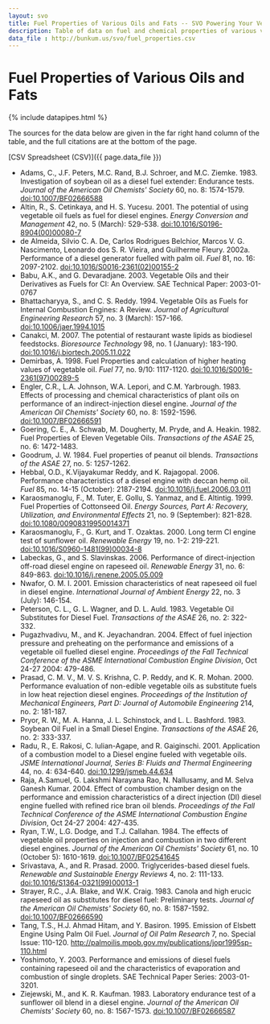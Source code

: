 ```yaml
---
layout: svo
title: Fuel Properties of Various Oils and Fats -- SVO Powering Your Vehicle with Straight Vegetable Oil
description: Table of data on fuel and chemical properties of various vegetable oils taken from the literature, with references
data_file : http://bunkum.us/svo/fuel_properties.csv
---
```

# Fuel Properties of Various Oils and Fats

{% include datapipes.html %}

The sources for the data below are given in the far right hand
column of the table, and the full citations are at the bottom of the
page.

[CSV Spreadsheet (CSV)]({{ page.data_file }})

* Adams, C., J.F. Peters, M.C. Rand, B.J. Schroer, and M.C. Ziemke. 1983. Investigation of soybean oil as a diesel fuel extender: Endurance tests. _Journal of the American Oil Chemists' Society_ 60, no. 8: 1574-1579. [ doi:10.1007/BF02666588 ][1]
* Altin, R., S. Cetinkaya, and H. S. Yucesu. 2001. The potential of using vegetable oil fuels as fuel for diesel engines. _Energy Conversion and Management_ 42, no. 5 (March): 529-538. [ doi:10.1016/S0196-8904(00)00080-7 ][2]
* de Almeida, Silvio C. A. De, Carlos Rodrigues Belchior, Marcos V. G. Nascimento, Leonardo dos S. R. Vieira, and Guilherme Fleury. 2002a. Performance of a diesel generator fuelled with palm oil. _Fuel_ 81, no. 16: 2097-2102. [ doi:10.1016/S0016-2361(02)00155-2 ][3]
* Babu, A.K., and G. Devaradjane. 2003. Vegetable Oils and their Derivatives as Fuels for CI: An Overview. SAE Technical Paper: 2003-01-0767
* Bhattacharyya, S., and C. S. Reddy. 1994. Vegetable Oils as Fuels for Internal Combustion Engines: A Review. _Journal of Agricultural Engineering Research_ 57, no. 3 (March): 157-166. [ doi:10.1006/jaer.1994.1015 ][4]
* Canakci, M. 2007. The potential of restaurant waste lipids as biodiesel feedstocks. _Bioresource Technology_ 98, no. 1 (January): 183-190. [ doi:10.1016/j.biortech.2005.11.022 ][5]
* Demirbas, A. 1998. Fuel Properties and calculation of higher heating values of vegetable oil. _Fuel_ 77, no. 9/10: 1117-1120. [ doi:10.1016/S0016-2361(97)00289-5 ][6]
* Engler, C.R., L.A. Johnson, W.A. Lepori, and C.M. Yarbrough. 1983. Effects of processing and chemical characteristics of plant oils on performance of an indirect-injection diesel engine. _Journal of the American Oil Chemists' Society_ 60, no. 8: 1592-1596. [ doi:10.1007/BF02666591 ][7]
* Goering, C. E., A. Schwab, M. Dougherty, M. Pryde, and A. Heakin. 1982. Fuel Properties of Eleven Vegetable Oils. _Transactions of the ASAE_ 25, no. 6: 1472-1483.
* Goodrum, J. W. 1984. Fuel properties of peanut oil blends. _Transactions of the ASAE_ 27, no. 5: 1257-1262.
* Hebbal, O.D., K.Vijayakumar Reddy, and K. Rajagopal. 2006. Performance characteristics of a diesel engine with deccan hemp oil. _Fuel_ 85, no. 14-15 (October): 2187-2194. [ doi:10.1016/j.fuel.2006.03.011 ][8]
* Karaosmanoglu, F., M. Tuter, E. Gollu, S. Yanmaz, and E. Altintig. 1999. Fuel Properties of Cottonseed Oil. _Energy Sources, Part A: Recovery, Utilization, and Environmental Effects_ 21, no. 9 (September): 821-828. [ doi:10.1080/00908319950014371 ][9]
* Karaosmanoglu, F., G. Kurt, and T. Ozaktas. 2000. Long term CI engine test of sunflower oil. _Renewable Energy_ 19, no. 1-2: 219-221. [ doi:10.1016/S0960-1481(99)00034-8 ][10]
* Labeckas, G., and S. Slavinskas. 2006. Performance of direct-injection off-road diesel engine on rapeseed oil. _Renewable Energy_ 31, no. 6: 849-863. [ doi:10.1016/j.renene.2005.05.009 ][11]
* Nwafor, O. M. I. 2001. Emission characteristics of neat rapeseed oil fuel in diesel engine. _International Journal of Ambient Energy_ 22, no. 3 (July): 146-154.
* Peterson, C. L., G. L. Wagner, and D. L. Auld. 1983. Vegetable Oil Substitutes for Diesel Fuel. _Transactions of the ASAE_ 26, no. 2: 322-332.
* Pugazhvadivu, M., and K. Jeyachandran. 2004. Effect of fuel injection pressure and preheating on the performance and emissions of a vegetable oil fuelled diesel engine. _Proceedings of the Fall Technical Conference of the ASME International Combustion Engine Division_, Oct 24-27 2004: 479-486.
* Prasad, C. M. V., M. V. S. Krishna, C. P. Reddy, and K. R. Mohan. 2000. Performance evaluation of non-edible vegetable oils as substitute fuels in low heat rejection diesel engines. _Proceedings of the Institution of Mechanical Engineers, Part D: Journal of Automobile Engineering_ 214, no. 2: 181-187.
* Pryor, R. W., M. A. Hanna, J. L. Schinstock, and L. L. Bashford. 1983. Soybean Oil Fuel in a Small Diesel Engine. _Transactions of the ASAE_ 26, no. 2: 333-337.
* Radu, R., E. Rakosi, C. Iulian-Agape, and R. Gaiginschi. 2001. Application of a combustion model to a Diesel engine fueled with vegetable oils. _JSME International Journal, Series B: Fluids and Thermal Engineering_ 44, no. 4: 634-640. [ doi:10.1299/jsmeb.44.634 ][12]
* Raja, A.Samuel, G. Lakshmi Narayana Rao, N. Nallusamy, and M. Selva Ganesh Kumar. 2004. Effect of combustion chamber design on the performance and emission characteristics of a direct injection (Dl) diesel engine fuelled with refined rice bran oil blends. _Proceedings of the Fall Technical Conference of the ASME International Combustion Engine Division_, Oct 24-27 2004: 427-435.
* Ryan, T.W., L.G. Dodge, and T.J. Callahan. 1984. The effects of vegetable oil properties on injection and combustion in two different diesel engines. _Journal of the American Oil Chemists' Society_ 61, no. 10 (October 5): 1610-1619. [ doi:10.1007/BF02541645 ][13]
* Srivastava, A., and R. Prasad. 2000. Triglycerides-based diesel fuels. _Renewable and Sustainable Energy Reviews_ 4, no. 2: 111-133. [ doi:10.1016/S1364-0321(99)00013-1 ][14]
* Strayer, R.C., J.A. Blake, and W.K. Craig. 1983. Canola and high erucic rapeseed oil as substitutes for diesel fuel: Preliminary tests. _Journal of the American Oil Chemists' Society_ 60, no. 8: 1587-1592. [ doi:10.1007/BF02666590 ][15]
* Tang, T.S., H.J. Ahmad Hitam, and Y. Basiron. 1995. Emission of Elsbett Engine Using Palm Oil Fuel. _Journal of Oil Palm Research_ 7, no. Special Issue: 110-120. [ http://palmoilis.mpob.gov.my/publications/jopr1995sp-110.html ][16]
* Yoshimoto, Y. 2003. Performance and emissions of diesel fuels containing rapeseed oil and the characteristics of evaporation and combustion of single droplets. SAE Technical Paper Series: 2003-01-3201.
* Ziejewski, M., and K. R. Kaufman. 1983. Laboratory endurance test of a sunflower oil blend in a diesel engine. _Journal of the American Oil Chemists' Society_ 60, no. 8: 1567-1573. [ doi:10.1007/BF02666587 ][17]

[1]: http://dx.doi.org/10.1007/BF02666588
[2]: http://dx.doi.org/10.1016/S0196-8904(00)00080-7
[3]: http://dx.doi.org/10.1016/S0016-2361(02)00155-2
[4]: http://dx.doi.org/10.1006/jaer.1994.1015
[5]: http://dx.doi.org/10.1016/j.biortech.2005.11.022
[6]: http://dx.doi.org/10.1016/S0016-2361(97)00289-5
[7]: http://dx.doi.org/10.1007/BF02666591
[8]: http://dx.doi.org/10.1016/j.fuel.2006.03.011
[9]: http://dx.doi.org/10.1080/00908319950014371
[10]: http://dx.doi.org/10.1016/S0960-1481(99)00034-8
[11]: http://dx.doi.org/10.1016/j.renene.2005.05.009
[12]: http://dx.doi.org/10.1299/jsmeb.44.634
[13]: http://dx.doi.org/10.1007/BF02541645
[14]: http://dx.doi.org/10.1016/S1364-0321(99)00013-1
[15]: http://dx.doi.org/10.1007/BF02666590
[16]: http://palmoilis.mpob.gov.my/publications/jopr1995sp-110.html
[17]: http://dx.doi.org/10.1007/BF02666587
  
